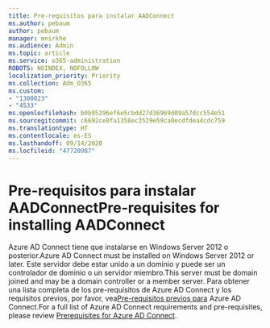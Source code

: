 ```yaml
---
title: Pre-requisitos para instalar AADConnect
ms.author: pebaum
author: pebaum
manager: mnirkhe
ms.audience: Admin
ms.topic: article
ms.service: o365-administration
ROBOTS: NOINDEX, NOFOLLOW
localization_priority: Priority
ms.collection: Adm_O365
ms.custom:
- "1300023"
- "4533"
ms.openlocfilehash: b0b95296ef6e5cbdd27d36969d09a57dcc554e51
ms.sourcegitcommit: c6692ce0fa1358ec3529e59ca0ecdfdea4cdc759
ms.translationtype: HT
ms.contentlocale: es-ES
ms.lasthandoff: 09/14/2020
ms.locfileid: "47720987"
---
```

# <a name="pre-requisites-for-installing-aadconnect"></a><span data-ttu-id="3803e-102">Pre-requisitos para instalar AADConnect</span><span class="sxs-lookup"><span data-stu-id="3803e-102">Pre-requisites for installing AADConnect</span></span>

<span data-ttu-id="3803e-103">Azure AD Connect tiene que instalarse en Windows Server 2012 o posterior.</span><span class="sxs-lookup"><span data-stu-id="3803e-103">Azure AD Connect must be installed on Windows Server 2012 or later.</span></span> <span data-ttu-id="3803e-104">Este servidor debe estar unido a un dominio y puede ser un controlador de dominio o un servidor miembro.</span><span class="sxs-lookup"><span data-stu-id="3803e-104">This server must be domain joined and may be a domain controller or a member server.</span></span>  <span data-ttu-id="3803e-105">Para obtener una lista completa de los pre-requisitos de Azure AD Connect y los requisitos previos, por favor, vea[Pre-requisitos previos para](https://docs.microsoft.com/azure/active-directory/hybrid/how-to-connect-install-prerequisites) Azure AD Connect.</span><span class="sxs-lookup"><span data-stu-id="3803e-105">For a full list of Azure AD Connect requirements and pre-requisites, please review [Prerequisites for Azure AD Connect](https://docs.microsoft.com/azure/active-directory/hybrid/how-to-connect-install-prerequisites).</span></span>
